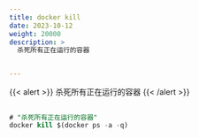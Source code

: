 ```yaml
---
title: docker kill
date: 2023-10-12
weight: 20000
description: >
  杀死所有正在运行的容器


---
```


{{< alert >}}
杀死所有正在运行的容器
{{< /alert >}}


##


```sql
# "杀死所有正在运行的容器"
docker kill $(docker ps -a -q)

```



